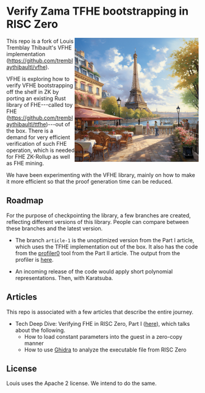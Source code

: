 # Verify Zama TFHE bootstrapping in RISC Zero

<img align="right" src="title.png" width="325" alt="Paris city view"/>

This repo is a fork of Louis Tremblay Thibault's VFHE implementation (https://github.com/tremblaythibaultl/vfhe). 

VFHE is exploring how to verify VFHE bootstrapping off the shelf in ZK by porting an existing Rust 
library of FHE---called toy FHE (https://github.com/tremblaythibaultl/ttfhe)---out of the box. There is a demand for 
very efficient verification of such FHE operation, which is needed for FHE ZK-Rollup as well as FHE mining.

We have been experimenting with the VFHE library, mainly on how to make it more efficient so that the proof generation 
time can be reduced.

## Roadmap

For the purpose of checkpointing the library, a few branches are created, reflecting different versions of this library. 
People can compare between these branches and the latest version.

- The branch `article-1` is the unoptimized version from the Part I article, which uses the TFHE implementation out of the box.
  It also has the code from the [profiler0](https://github.com/l2iterative/profiler0) tool from the Part II article. The output
  from the profiler is [here](https://gist.github.com/weikengchen/59aabee17de6803927e594d9b56681ca).

- An incoming release of the code would apply short polynomial representations. Then, with Karatsuba. 

## Articles

This repo is associated with a few articles that describe the entire journey.

- Tech Deep Dive: Verifying FHE in RISC Zero, Part I ([here](https://l2ivresearch.substack.com/p/tech-deep-dive-verifying-fhe-in-risc?)), which talks about the following.
  - How to load constant parameters into the guest in a zero-copy manner
  - How to use [Ghidra](https://github.com/NationalSecurityAgency/ghidra) to analyze the executable file from RISC Zero


## License

Louis uses the Apache 2 license. We intend to do the same. 
